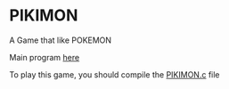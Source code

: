 # PIKIMON
A Game that like POKEMON

Main program [here](https://github.com/rickyhoho/PIKIMON/blob/master/PIKIMON.c)

To play this game, you should compile the [PIKIMON.c](https://github.com/rickyhoho/PIKIMON/blob/master/PIKIMON.c) file
